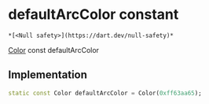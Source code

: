 


# defaultArcColor constant




    *[<Null safety>](https://dart.dev/null-safety)*


[Color](https://api.flutter.dev/flutter/dart-ui/Color-class.html) const defaultArcColor
  







## Implementation

```dart
static const Color defaultArcColor = Color(0xff63aa65);


```







